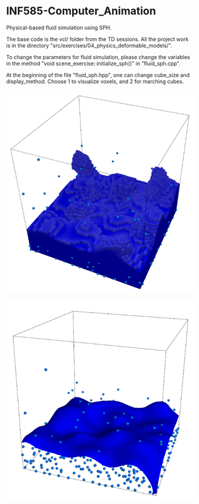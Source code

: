 # INF585-Computer_Animation
Physical-based fluid simulation using SPH.

The base code is the vcl/ folder from the TD sessions. All the project work is in the directory "src/exercises/04_physics_deformable_models/".

To change the parameters for fluid simulation, please change the variables in the method "void scene_exercise::initialize_sph()" in "fluid_sph.cpp".

At the beginning of the file "fluid_sph.hpp", one can change cube_size and display_method. Choose 1 to visualize voxels, and 2 for marching cubes.

![Fluid rendering with voxel](https://github.com/leonzheng2/INF585-Computer_Animation/blob/master/fluid_voxel2.png "Fluid rendering with voxel")

![Fluid rendering with marching cubes](https://github.com/leonzheng2/INF585-Computer_Animation/blob/master/fluid_mc.png "Fluid rendering with voxel")
